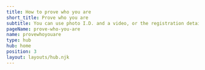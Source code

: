 ```yaml
---
title: How to prove who you are
short_title: Prove who you are
subtitle: You can use photo I.D. and a video, or the registration details from your GP surgery’s online services.
pageName: prove-who-you-are
name: provewhoyouare
type: hub
hub: home
position: 3
layout: layouts/hub.njk
---
```

